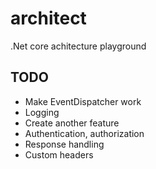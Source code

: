 # architect
.Net core achitecture playground

## TODO

* Make EventDispatcher work
* Logging
* Create another feature
* Authentication, authorization
* Response handling
* Custom headers
